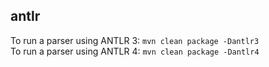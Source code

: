 antlr
--

To run a parser using ANTLR 3: `mvn clean package -Dantlr3`<br/>
To run a parser using ANTLR 4: `mvn clean package -Dantlr4`

